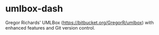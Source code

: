umlbox-dash
===========

Gregor Richards' UMLBox (https://bitbucket.org/GregorR/umlbox) with enhanced features and Git version control.
